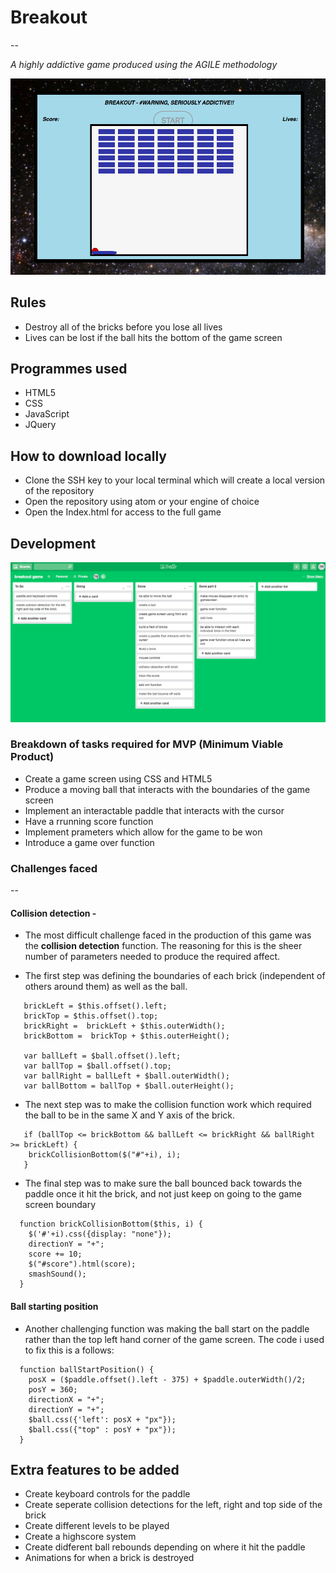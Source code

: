 # Breakout 

--

*A highly addictive game produced using the AGILE methodology*

![ScreenShot](images/breakoutScreenshot.png)

## Rules 
 * Destroy all of the bricks before you lose all lives
 * Lives can be lost if the ball hits the bottom of the game screen
 
## Programmes used 
 * HTML5
 * CSS
 * JavaScript
 * JQuery
 
## How to download locally
 * Clone the SSH key to your local terminal which will create a local version of the repository
 * Open the repository using atom or your engine of choice
 * Open the Index.html for access to the full game
 
## Development

![ScreenShot](images/trelloBoard.png)

### Breakdown of tasks required for MVP (Minimum Viable Product)

* Create a game screen using CSS and HTML5
* Produce a moving ball that interacts with the boundaries of the game screen
* Implement an interactable paddle that interacts with the cursor
* Have a rrunning score function
* Implement prameters which allow for the game to be won
* Introduce a game over function

### Challenges faced

--

#### Collision detection -

* The most difficult challenge faced in the production of this game was the **collision detection** function. The reasoning for this is the sheer number of parameters needed to produce the required affect.

*  The first step was defining the boundaries of each brick (independent of others around them) as well as the ball.

```
   brickLeft = $this.offset().left;
   brickTop = $this.offset().top;
   brickRight =  brickLeft + $this.outerWidth();
   brickBottom =  brickTop + $this.outerHeight();

   var ballLeft = $ball.offset().left;
   var ballTop = $ball.offset().top;
   var ballRight = ballLeft + $ball.outerWidth();
   var ballBottom = ballTop + $ball.outerHeight();
```   
*  The next step was to make the collision function work which required the ball to be in the same X and Y axis of the brick.

```
   if (ballTop <= brickBottom && ballLeft <= brickRight && ballRight >= brickLeft) {
    brickCollisionBottom($("#"+i), i);
   }
```
* The final step was to make sure the ball bounced back towards the paddle once it hit the brick, and not just keep on going to the game screen boundary

```
  function brickCollisionBottom($this, i) {
    $('#'+i).css({display: "none"});
    directionY = "+";
    score += 10;
    $("#score").html(score);
    smashSound();
  }
```  

#### Ball starting position

* Another challenging function was making the ball start on the paddle rather than the top left hand corner of the game screen. The code i used to fix this is a follows:

```
  function ballStartPosition() {
    posX = ($paddle.offset().left - 375) + $paddle.outerWidth()/2;
    posY = 360;
    directionX = "+";
    directionY = "+";
    $ball.css({'left': posX + "px"});
    $ball.css({"top" : posY + "px"});
  }
```     

## Extra features to be added
 * Create keyboard controls for the paddle
 * Create seperate collision detections for the left, right and top side of the brick
 * Create different levels to be played
 * Create a highscore system
 * Create didferent ball rebounds depending on where it hit the paddle
 * Animations for when a brick is destroyed



